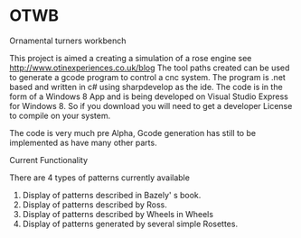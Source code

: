 OTWB
====

Ornamental turners workbench

This project is aimed a creating a simulation of a rose engine see http://www.otinexperiences.co.uk/blog
The tool paths created can be used to generate a gcode program to control a cnc system.
The program is .net based and written in c# using sharpdevelop as the ide.
The code is in the form of a Windows 8 App and is being developed on Visual Studio Express for Windows 8. 
So if you download you will need to get a developer License to compile on your system.

The code is very much pre Alpha, Gcode generation has still to be implemented as have many other parts.

Current Functionality  

There are 4 types of patterns currently available

1) Display of patterns described in Bazely' s book.
2) Display of patterns described by Ross.
3) Display of patterns described by Wheels in Wheels
4) Display of patterns generated by several simple Rosettes.